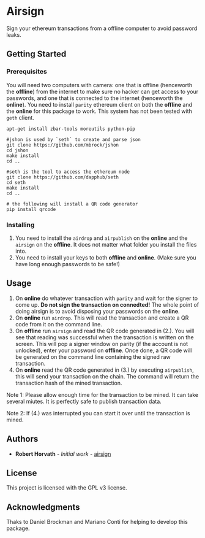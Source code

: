 # Airsign

Sign your ethereum transactions from a offline computer to avoid password leaks.

## Getting Started


### Prerequisites

You will need two computers with camera: one that is offline (henceworth the **offline**) from the internet to make sure no hacker can get access to your passwords, and one that is connected to the internet (henceworth the **online**). 
You need to install `parity` ethereum client on both the **offline** and the **online** for this package to work. This system has not been tested with `geth` client. 


```
apt-get install zbar-tools moreutils python-pip

#jshon is used by `seth` to create and parse json
git clone https://github.com/mbrock/jshon
cd jshon
make install
cd ..

#seth is the tool to access the ethereum node
git clone https://github.com/dapphub/seth
cd seth
make install
cd .. 

# the following will install a QR code generator
pip install qrcode
```

### Installing

1. You need to install the `airdrop` and `airpublish` on the **online** and the `airsign` on the **offline**. It does not matter what folder you install the files into. 
2. You need to install your keys to both **offline** and **online**. (Make sure you have long enough passwords to be safe!)

## Usage

1. On **online** do whatever transaction with `parity` and wait for the signer to come up. **Do not sign the transaction on connedted!** The whole point of doing airsign is to avoid disposing your passwords on the **online**.
2. On **online** run `airdrop`. This will read the transaction and create a QR code from it on the command line.
3. On **offline** run `airsign` and read the QR code generated in (2.). You will see that reading was successful when the transaction is written on the screen. This will pop a signer window on parity (if the account is not unlocked), enter your password on **offline**. Once done, a QR code will be generated on the command line containing the signed raw transaction.
4. On **online** read the QR code generated in (3.) by executing `airpublish`, this will send your transaction on the chain. The command will return the transaction hash of the mined transaction. 

Note 1: Please allow enough time for the transaction to be mined. It can take several miutes. It is perfectly safe to publish transaction data. 

Note 2: If (4.) was interrupted you can start it over until the transaction is mined. 

## Authors

* **Robert Horvath** - *Initial work* - [airsign](https://github.com/r001/airsign)

## License

This project is licensed with the GPL v3 license. 

## Acknowledgments

Thaks to Daniel Brockman and Mariano Conti for helping to develop this package.
